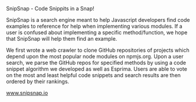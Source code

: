SnipSnap - Code Snippits in a Snap!

SnipSnap is a search engine meant to help Javascript developers find code examples to reference for help when implementing various modules. If a user is confused about implementing a specific method/function, we hope that SnipSnap will help them find an example. 

We first wrote a web crawler to clone GitHub repositories of projects which depend upon the most popular node modules on npmjs.org. Upon a user search, we parse the GitHub repos for specified methods by using a code snippet algorithm we developed as well as Esprima. Users are able to vote on the most and least helpful code snippets and search results are then ordered by their rankings.

www.snipsnap.io
